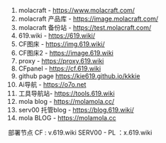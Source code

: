 1. molacraft - https://www.molacraft.com/
2. molacraft 产品库 - https://image.molacraft.com/
3. molacraft 备份站  - https://test.molacraft.com/
4. 619.wiki - https://619.wiki/
5. CF图床 - https://img.619.wiki/
6. CF图床2 - https://image.619.wiki
7. proxy - https://proxy.619.wiki
8. CFpanel - https://cf.619.wiki
9. github page https://kie619.github.io/kkkie
10. Ai导航 - https://o7o.net
11. 工具导航站- https://tools.619.wiki
12. mola blog - https://molamola.cc/
13. serv00 托管blog - https://blog.619.wiki/  
14. mola BLOG - https://molamola.cc

部署节点 
CF : v.619.wiki 
SERV00 - PL  ：x.619.wiki 


